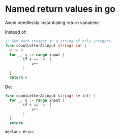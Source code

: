 # Named return values in go

Avoid needlessly instantiating return variables!

Instead of:
```go
// Sum each integer in a string of only integers
func countLetterA(input string) int {
  v := 0
  for _, s := range input {
		if s == 'a' {
			v++
		}
  }
  return v
```

Do:
```go
func countLetterA(input string) (v int) {
  for _, s := range input {
		if s == 'a' {
			v++
		}
  }
  return
```

    #golang #tips

